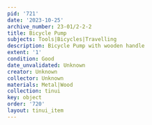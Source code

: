 ```yaml
---
pid: '721'
date: '2023-10-25'
archive_number: 23-01/2-2-2
title: Bicycle Pump
subjects: Tools|Bicycles|Travelling
description: Bicycle Pump with wooden handle
extent: '1'
condition: Good
date_unvalidated: Unknown
creator: Unknown
collector: Unknown
materials: Metal|Wood
collection: tinui
key: object
order: '720'
layout: tinui_item
---
```

